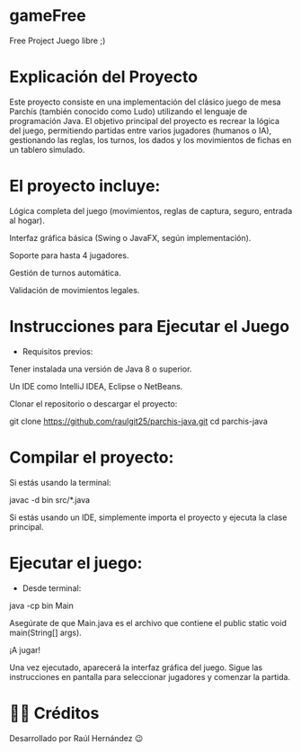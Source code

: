 # gameFree
Free Project Juego libre ;)

# Explicación del Proyecto

Este proyecto consiste en una implementación del clásico juego de mesa Parchís (también conocido como Ludo) utilizando el lenguaje de programación Java. El objetivo principal del proyecto es recrear la lógica del juego,  permitiendo partidas entre varios jugadores (humanos o IA), gestionando las reglas, los turnos, los dados y los movimientos de fichas en un tablero simulado.

# El proyecto incluye:

Lógica completa del juego (movimientos, reglas de captura, seguro, entrada al hogar).

Interfaz gráfica básica (Swing o JavaFX, según implementación).

Soporte para hasta 4 jugadores.

Gestión de turnos automática.

Validación de movimientos legales.

# Instrucciones para Ejecutar el Juego

- Requisitos previos:

Tener instalada una versión de Java 8 o superior.

Un IDE como IntelliJ IDEA, Eclipse o NetBeans.

Clonar el repositorio o descargar el proyecto:

git clone https://github.com/raulgit25/parchis-java.git
cd parchis-java

# Compilar el proyecto:

Si estás usando la terminal:

javac -d bin src/*.java

Si estás usando un IDE, simplemente importa el proyecto y ejecuta la clase principal.

# Ejecutar el juego:

- Desde terminal:

java -cp bin Main

Asegúrate de que Main.java es el archivo que contiene el public static void main(String[] args).

¡A jugar!

Una vez ejecutado, aparecerá la interfaz gráfica del juego. Sigue las instrucciones en pantalla para seleccionar jugadores y comenzar la partida.

# 🧑‍💻 Créditos

Desarrollado por Raúl Hernández 😉
